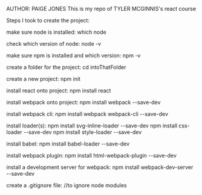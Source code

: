 AUTHOR: PAIGE JONES
This is my repo of TYLER MCGINNIS's react course

Steps I took to create the project:

make sure node is installed:
  which node

check which version of node:
  node -v

make sure npm is installed and which version:
  npm -v

create a folder for the project:
  cd intoThatFolder

create a new project:
  npm init

install react onto project:
  npm install react

install webpack onto project:
  npm install webpack --save-dev

install webpack cli:
  npm install webpack webpack-cli --save-dev

install loader(s):
  npm install svg-inline-loader --save-dev
  npm install css-loader --save-dev
  npm install style-loader --save-dev

install babel:
  npm install babel-loader --save-dev

install webpack plugin:
  npm install html-webpack-plugin --save-dev

install a development server for webpack:
  npm install webpack-dev-server --save-dev

create a .gitignore file:
//to ignore node modules
